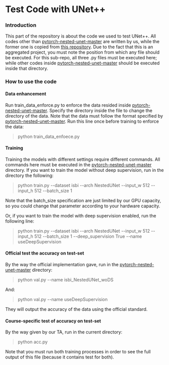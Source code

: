 # Test Code with UNet++

### Introduction

This part of the repository is about the code we used to test UNet++. All codes other than [pytorch-nested-unet-master](https://github.com/cyy0915/MLCode/tree/master/UNet%2B%2B/pytorch-nested-unet-master) are written by us, while the former one is copied from [this repository](https://github.com/4uiiurz1/pytorch-nested-unet). Due to the fact that this is an aggregated project, you must note the position from which any file should be executed. For this sub-repo, all three .py files must be executed here; while other codes inside [pytorch-nested-unet-master](https://github.com/cyy0915/MLCode/tree/master/UNet%2B%2B/pytorch-nested-unet-master) should be executed inside that directory.

### How to use the code

#### Data enhancement

Run train_data_enforce.py to enforce the data resided inside [pytorch-nested-unet-master](https://github.com/cyy0915/MLCode/tree/master/UNet%2B%2B/pytorch-nested-unet-master). Specify the directory inside the file to change the directory of the data. Note that the data must follow the format specified by [pytorch-nested-unet-master](https://github.com/cyy0915/MLCode/tree/master/UNet%2B%2B/pytorch-nested-unet-master). Run this line once before training to enforce the data:

> python train_data_enfoece.py

#### Training

Training the models with different settings require different commands. All commands here must be executed in the [pytorch-nested-unet-master](https://github.com/cyy0915/MLCode/tree/master/UNet%2B%2B/pytorch-nested-unet-master) directory. If you want to train the model without deep supervision, run in the directory the following:

> python train.py --dataset isbi --arch NestedUNet --input_w 512 --input_h 512 --batch_size 1

Note that the batch_size specification are just limited by our GPU capacity, so you could change that parameter according to your hardware capacity.

Or, if you want to train the model with deep supervision enabled, run the following line:

> python train.py --dataset isbi --arch NestedUNet --input_w 512 --input_h 512 --batch_size 1 --deep_supervision True --name useDeepSupervision

#### Official test the accuracy on test-set

By the way the official implementation gave, run in the [pytorch-nested-unet-master](https://github.com/cyy0915/MLCode/tree/master/UNet%2B%2B/pytorch-nested-unet-master) directory:

> python val.py --name isbi_NestedUNet_woDS

And:

> python val.py --name useDeepSupervision

They will output the accuracy of the data using the official standard.

#### Course-specific test of accuracy on test-set

By the way given by our TA, run in the current directory:

> python acc.py

Note that you must run both training processes in order to see the full output of this file (because it contains test for both).
